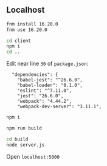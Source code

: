 ## Localhost

```sh
fnm install 16.20.0
fnm use 16.20.0
```

```sh
cd client
npm i
cd ..
```

Edit near line `30` of `package.json`:

``` title="package.json"
  "dependencies": {
    "babel-jest": "^26.6.0",
    "babel-loader": "8.1.0",
    "eslint": "^7.11.0",
    "jest": "26.6.0",
    "webpack": "4.44.2",
    "webpack-dev-server": "3.11.1",
```

```sh
npm i
```

```sh
npm run build
```

```sh
cd build
node server.js
```

Open `localhost:5000`